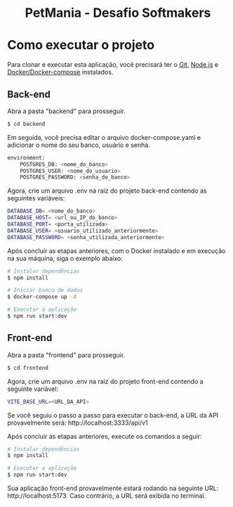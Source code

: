 <h1 align="center">PetMania - Desafio Softmakers</h1>

# Como executar o projeto

Para clonar e executar esta aplicação, você precisará ter o [Git](https://git-scm.com), [Node.js](https://nodejs.org/en/download/) e [Docker/Docker-compose](https://www.docker.com) instalados.

## Back-end

Abra a pasta "backend" para prosseguir.

```bash
$ cd backend
```

Em seguida, você precisa editar o arquivo docker-compose.yaml e adicionar o nome do seu banco, usuário e senha.

```bash
environment:
    POSTGRES_DB: <nome_do_banco>
    POSTGRES_USER: <nome_do_usuario>
    POSTGRES_PASSWORD: <senha_do_banco>
```

Agora, crie um arquivo .env na raiz do projeto back-end contendo as seguintes variáveis:

```bash
DATABASE_DB= <nome_do_banco>
DATABASE_HOST= <url_ou_IP_do_banco>
DATABASE_PORT= <porta_utilizada>
DATABASE_USER= <usuario_utilizado_anteriormente>
DATABASE_PASSWORD= <senha_utilizada_anteriormente>
```

Após concluir as etapas anteriores, com o Docker instalado e em execução na sua máquina, siga o exemplo abaixo:

```bash
# Instalar dependências
$ npm install

# Iniciar banco de dados
$ docker-compose up -d

# Executar a aplicação
$ npm run start:dev
```

## Front-end

Abra a pasta "frontend" para prosseguir.

```bash
$ cd frontend
```

Agora, crie um arquivo .env na raiz do projeto front-end contendo a seguinte variável:

```bash
VITE_BASE_URL=<URL_DA_API>
```

Se você seguiu o passo a passo para executar o back-end, a URL da API provavelmente será: http://localhost:3333/api/v1

Após concluir as etapas anteriores, execute os comandos a seguir:

```bash
# Instalar dependências
$ npm install

# Executar a aplicação
$ npm run start:dev
```

Sua aplicação front-end provavelmente estará rodando na seguinte URL: http://localhost:5173. Caso contrário, a URL será exibida no terminal.
